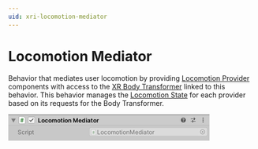 ```yaml
---
uid: xri-locomotion-mediator
---
```

# Locomotion Mediator

Behavior that mediates user locomotion by providing [Locomotion Provider](locomotion-providers.md) components with access to the [XR Body Transformer](xr-body-transformer.md) linked to this behavior. This behavior manages the [Locomotion State](xref:xri-locomotion#locomotion-state) for each provider based on its requests for the Body Transformer.

![LocomotionMediator component](images/locomotion-mediator.png)
